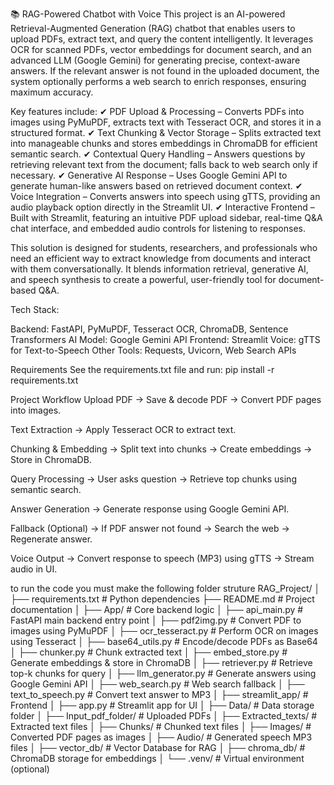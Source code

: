 📚 RAG-Powered Chatbot with Voice
This project is an AI-powered Retrieval-Augmented Generation (RAG) chatbot that enables users to upload PDFs, extract text, and query the content intelligently. It leverages OCR for scanned PDFs, vector embeddings for document search, and an advanced LLM (Google Gemini) for generating precise, context-aware answers. If the relevant answer is not found in the uploaded document, the system optionally performs a web search to enrich responses, ensuring maximum accuracy.

Key features include:
✔ PDF Upload & Processing – Converts PDFs into images using PyMuPDF, extracts text with Tesseract OCR, and stores it in a structured format.
✔ Text Chunking & Vector Storage – Splits extracted text into manageable chunks and stores embeddings in ChromaDB for efficient semantic search.
✔ Contextual Query Handling – Answers questions by retrieving relevant text from the document; falls back to web search only if necessary.
✔ Generative AI Response – Uses Google Gemini API to generate human-like answers based on retrieved document context.
✔ Voice Integration – Converts answers into speech using gTTS, providing an audio playback option directly in the Streamlit UI.
✔ Interactive Frontend – Built with Streamlit, featuring an intuitive PDF upload sidebar, real-time Q&A chat interface, and embedded audio controls for listening to responses.

This solution is designed for students, researchers, and professionals who need an efficient way to extract knowledge from documents and interact with them conversationally. It blends information retrieval, generative AI, and speech synthesis to create a powerful, user-friendly tool for document-based Q&A.

Tech Stack:

Backend: FastAPI, PyMuPDF, Tesseract OCR, ChromaDB, Sentence Transformers
AI Model: Google Gemini API
Frontend: Streamlit
Voice: gTTS for Text-to-Speech
Other Tools: Requests, Uvicorn, Web Search APIs

Requirements
See the requirements.txt file and run:
pip install -r requirements.txt

Project Workflow
Upload PDF
→ Save & decode PDF → Convert PDF pages into images.

Text Extraction
→ Apply Tesseract OCR to extract text.

Chunking & Embedding
→ Split text into chunks → Create embeddings → Store in ChromaDB.

Query Processing
→ User asks question → Retrieve top chunks using semantic search.

Answer Generation
→ Generate response using Google Gemini API.

Fallback (Optional)
→ If PDF answer not found → Search the web → Regenerate answer.

Voice Output
→ Convert response to speech (MP3) using gTTS → Stream audio in UI.

to run the code you must make the following folder struture
RAG_Project/
│
├── requirements.txt             # Python dependencies
├── README.md                    # Project documentation
│
├── App/                         # Core backend logic
│   ├── api_main.py              # FastAPI main backend entry point
│   ├── pdf2img.py               # Convert PDF to images using PyMuPDF
│   ├── ocr_tesseract.py         # Perform OCR on images using Tesseract
│   ├── base64_utils.py          # Encode/decode PDFs as Base64
│   ├── chunker.py               # Chunk extracted text
│   ├── embed_store.py           # Generate embeddings & store in ChromaDB
│   ├── retriever.py             # Retrieve top-k chunks for query
│   ├── llm_generator.py         # Generate answers using Google Gemini API
│   ├── web_search.py            # Web search fallback
│   ├── text_to_speech.py        # Convert text answer to MP3
│
├── streamlit_app/               # Frontend
│   ├── app.py                   # Streamlit app for UI
│
├── Data/                        # Data storage folder
│   ├── Input_pdf_folder/        # Uploaded PDFs
│   ├── Extracted_texts/         # Extracted text files
│   ├── Chunks/                  # Chunked text files
│   ├── Images/                  # Converted PDF pages as images
│   ├── Audio/                   # Generated speech MP3 files
│
├── vector_db/                   # Vector Database for RAG
│   ├── chroma_db/               # ChromaDB storage for embeddings
│
└── .venv/                       # Virtual environment (optional)
